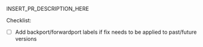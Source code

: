INSERT_PR_DESCRIPTION_HERE

Checklist:
- [ ] Add backport/forwardport labels if fix needs to be applied to past/future versions
